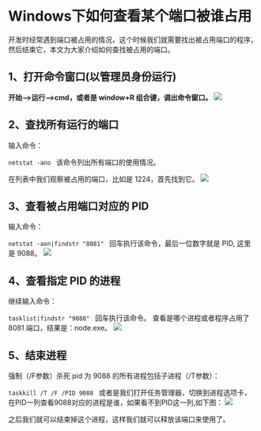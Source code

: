 # Windows下如何查看某个端口被谁占用
开发时经常遇到端口被占用的情况，这个时候我们就需要找出被占用端口的程序，然后结束它，本文为大家介绍如何查找被占用的端口。

## 1、打开命令窗口(以管理员身份运行)
**开始—->运行—->cmd，或者是 window+R 组合键，调出命令窗口。**
![](https://user-images.githubusercontent.com/130021276/230584850-2b0f157f-7cb6-43b7-9942-caf01956b052.png)

## 2、查找所有运行的端口
输入命令：

```netstat -ano ```
该命令列出所有端口的使用情况。

在列表中我们观察被占用的端口，比如是 1224，首先找到它。
![](https://user-images.githubusercontent.com/130021276/230584931-7f773af9-b43a-4f07-8cf3-e66bc686c441.png)

## 3、查看被占用端口对应的 PID
输入命令：

```netstat -aon|findstr "8081" ```
回车执行该命令，最后一位数字就是 PID, 这里是 9088。
![](https://user-images.githubusercontent.com/130021276/230585030-4f6f1188-7588-4a1c-afae-69f61b39d59c.png)

## 4、查看指定 PID 的进程
继续输入命令：

```tasklist|findstr "9088" ```
回车执行该命令。
查看是哪个进程或者程序占用了 8081 端口，结果是：node.exe。
![](https://user-images.githubusercontent.com/130021276/230585075-c897523c-d5a3-4fb9-b2c3-50652c59b36e.png)

## 5、结束进程
强制（/F参数）杀死 pid 为 9088 的所有进程包括子进程（/T参数）：

```taskkill /T /F /PID 9088 ```
或者是我们打开任务管理器，切换到进程选项卡，在PID一列查看9088对应的进程是谁，如果看不到PID这一列,如下图：
![](https://user-images.githubusercontent.com/130021276/230585227-dd98ca86-af31-4fd5-8981-b8b06e370d84.png)

之后我们就可以结束掉这个进程，这样我们就可以释放该端口来使用了。
